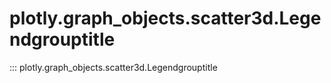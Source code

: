 # plotly.graph_objects.scatter3d.Legendgrouptitle

::: plotly.graph_objects.scatter3d.Legendgrouptitle
